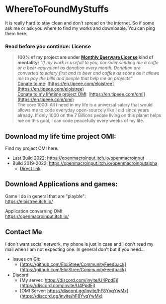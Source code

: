 # WhereToFoundMyStuffs

It is really hard to stay clean and don't spread on the internet.
So if some ask me or ask you where to find my works and downloable. You can ping them here.


### Read before you continue: License

> **100% of my project are under [Monthly Beerware License](https://en.wikipedia.org/wiki/Beerware) kind of mentality:**
> _"If my work is usefull to you, consider sending me a coffe or a beer equivalent as donation every month. Donation are converted to salary first and to beer and coffee as soons as it allows me to pay the bills and people that help me on projects"_  
> [Donate to me](https://en.tipeee.com/eloistree): [https://en.tipeee.com/eloistree](https://en.tipeee.com/eloistree)  
> [Donate to my lifetime project OMI](https://en.tipeee.com/OMI): [https://en.tipeee.com/omi](https://en.tipeee.com/omi)    
> The core 1000: All I need in my life is a universal salary that would allows me to code everyday open-sourcely like I did since years already. If only 1000 on the 7 Billions people living on this planet helps me on this goal, I can code peacefully every weeks of my life. 


## Download my life time project OMI:

Find my project OMI here:
- Last Build 2022: https://openmacroinput.itch.io/openmacroinput
- Build 2019-2022: https://openmacroinput.itch.io/openmacroinputalpha
  - [Direct link](https://openmacroinput.itch.io/openmacroinputalpha/purchase)


## Download Applications and games:

Game I do in general that are "playble":  
https://eloistree.itch.io/  

Application converning OMI:  
https://openmacroinput.itch.io/  






## Contact Me

I don't want social network, my phone is just in case and I don't read my mail when I am not expecting one.
In general don't but if you need...
- Issues on Git:
  - [https://github.com/EloiStree/CommunityFeedback](https://github.com/EloiStree/CommunityFeedback)
- Discord
  - [My server: https://discord.com/invite/U4PpdEj](https://discord.com/invite/U4PpdEj)
  - [OMI Server: https://discord.gg/invite/hF8YvqYwMx](https://discord.gg/invite/hF8YvqYwMx)



